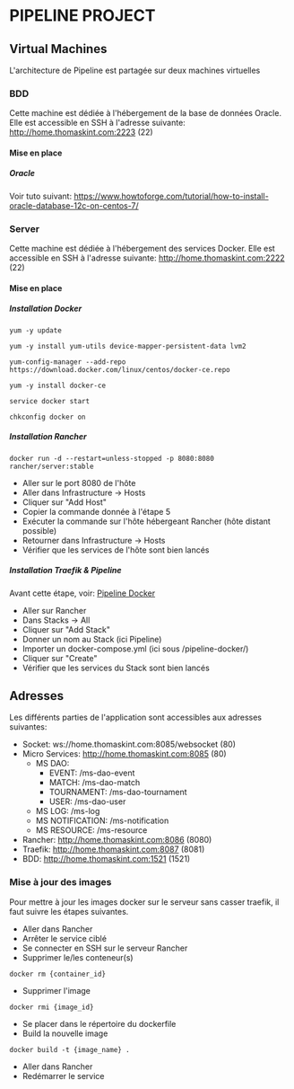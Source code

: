 # PIPELINE PROJECT

## Virtual Machines

L'architecture de Pipeline est partagée sur deux machines virtuelles

### BDD

Cette machine est dédiée à l'hébergement de la base de données Oracle. Elle est accessible en SSH à l'adresse suivante:
http://home.thomaskint.com:2223 (22)

#### Mise en place

##### Oracle

Voir tuto suivant:
https://www.howtoforge.com/tutorial/how-to-install-oracle-database-12c-on-centos-7/

### Server

Cette machine est dédiée à l'hébergement des services Docker. Elle est accessible en SSH à l'adresse suivante:
http://home.thomaskint.com:2222 (22)

#### Mise en place

##### Installation Docker

```
yum -y update

yum -y install yum-utils device-mapper-persistent-data lvm2

yum-config-manager --add-repo https://download.docker.com/linux/centos/docker-ce.repo

yum -y install docker-ce

service docker start

chkconfig docker on
```

##### Installation Rancher

```
docker run -d --restart=unless-stopped -p 8080:8080 rancher/server:stable
```

* Aller sur le port 8080 de l'hôte
* Aller dans Infrastructure -> Hosts
* Cliquer sur "Add Host"
* Copier la commande donnée à l'étape 5
* Exécuter la commande sur l'hôte hébergeant Rancher (hôte distant possible)
* Retourner dans Infrastructure -> Hosts
* Vérifier que les services de l'hôte sont bien lancés

##### Installation Traefik & Pipeline

Avant cette étape, voir:
[Pipeline Docker](https://github.com/tkint/Pipeline/tree/master/pipeline-docker#pipeline-docker)

* Aller sur Rancher
* Dans Stacks -> All
* Cliquer sur "Add Stack"
* Donner un nom au Stack (ici Pipeline)
* Importer un docker-compose.yml (ici sous /pipeline-docker/)
* Cliquer sur "Create"
* Vérifier que les services du Stack sont bien lancés

## Adresses

Les différents parties de l'application sont accessibles aux adresses suivantes:

* Socket: ws://home.thomaskint.com:8085/websocket (80)
* Micro Services: http://home.thomaskint.com:8085 (80)
  * MS DAO:
    * EVENT: /ms-dao-event
    * MATCH: /ms-dao-match
    * TOURNAMENT: /ms-dao-tournament
    * USER: /ms-dao-user
  * MS LOG: /ms-log
  * MS NOTIFICATION: /ms-notification
  * MS RESOURCE: /ms-resource
* Rancher: http://home.thomaskint.com:8086 (8080)
* Traefik: http://home.thomaskint.com:8087 (8081)
* BDD: http://home.thomaskint.com:1521 (1521)

### Mise à jour des images

Pour mettre à jour les images docker sur le serveur sans casser traefik, il faut suivre les étapes suivantes.

* Aller dans Rancher
* Arrêter le service ciblé
* Se connecter en SSH sur le serveur Rancher
* Supprimer le/les conteneur(s)
```
docker rm {container_id}
```
* Supprimer l'image
```
docker rmi {image_id}
```
* Se placer dans le répertoire du dockerfile
* Build la nouvelle image
```
docker build -t {image_name} .
```
* Aller dans Rancher
* Redémarrer le service
